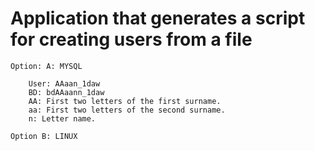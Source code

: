 # Application that generates a script for creating users from a file

    Option: A: MYSQL

        User: AAaan_1daw
        BD: bdAAaann_1daw
        AA: First two letters of the first surname.
        aa: First two letters of the second surname.
        n: Letter name.

    Option B: LINUX